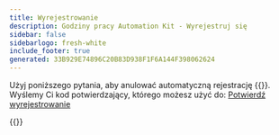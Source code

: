 ```yaml
---
title: Wyrejestrowanie
description: Godziny pracy Automation Kit - Wyrejestruj się
sidebar: false
sidebarlogo: fresh-white
include_footer: true
generated: 33B929E74896C20B83D938F1F6A144F398062624
---
```


Użyj poniższego pytania, aby anulować automatyczną rejestrację {{<product-name>}}. Wyślemy Ci kod potwierdzający, którego możesz użyć do: [Potwierdź wyrejestrowanie](/pl/office-hours/unregister-confirm)

{{<questions name="/office-hours/unregister.json" completed="Thank you for completing unregistration questions" showNavigationButtons=false >}}

